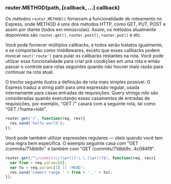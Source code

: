 <h3 id='router.METHOD'>router.METHOD(path, [callback, ...] callback)</h3>

Os métodos `router.METHOD()` fornecem a funcionalidade de roteamento no Express, onde METHOD é ums dos métodos HTTP, como GET, PUT, POST e assim por diante (todos em minúsculas). Assim, os métodos atualmente disponíveis são `router.get()`, `router.post()`, `router.put()` e etc. 

Você pode fornecer múltiplos callbacks, e todos serão tratatos igualmente, e se comportarão como middlewares, exceto que esses callbacks podem invocar `next('route')` para pular os callbacks restantes na rota. Você pode utilizar essa funcionalidade para criar pré condições em uma rota e então passar o controle para rotas seguintes quando não houver mais razão para continuar na rota atual.

O trecho seguinte ilustra a definição de rota mais simples possível.
O Express traduz a string path para uma expressão regular, usada internamente para casas entradas de requisições.
Query strings _não_ são consideradas quando executando esses casamentos de entradas de requisições, por exemplo, "GET /" casará com a seguinte rota, tal como "GET /?name=tobi".


~~~js
router.get('/', function(req, res){
  res.send('hello world');
});
~~~

Você pode também utilizar expressões regulares &mdash; úteis quando você tem uma regra bem específica. O exemplo seguinte casa com "GET /commits/71dbb9c" e também com "GET /commits/71dbb9c..4c084f9".


~~~js
router.get(/^\/commits\/(\w+)(?:\.\.(\w+))?$/, function(req, res){
  var from = req.params[0];
  var to = req.params[1] || 'HEAD';
  res.send('commit range ' + from + '..' + to);
});
~~~
